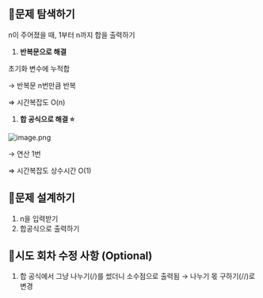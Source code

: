 [](https://www.acmicpc.net/problem/8393)

## 📍문제 탐색하기

n이 주어졌을 때, 1부터 n까지 합을 출력하기

1. **반복문으로 해결**

초기화 변수에 누적합 

→ 반복문 n번만큼 반복

⇒ 시간복잡도 O(n)

1. **합 공식으로 해결 ⭐**

![image.png](attachment:eb2c3848-4271-43bb-99b4-06cc86115a13:image.png)

→ 연산 1번

⇒ 시간복잡도 상수시간 O(1)

## 📍문제 설계하기

1. n을 입력받기
2. 합공식으로 출력하기

## 📍시도 회차 수정 사항 (Optional)

1. 합 공식에서 그냥 나누기(/)를 썼더니 소수점으로 출력됨 → 나누기 몫 구하기(//)로 변경
